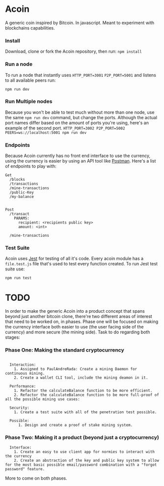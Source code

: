# Acoin
A generic coin inspired by Bitcoin. In javascript. Meant to experiment with blockchains capabilities.

### Install
Download, clone or fork the Acoin repository, then run:
```npm install```


### Run a node
To run a node that instantly uses `HTTP_PORT=3001` `P2P_PORT=5001` and listens to all available peers run:

```npm run dev```

### Run Multiple nodes
Because you won't be able to test much without more than one node, use the same `npm run dev` command, but change the ports.
Although the actual port names differ based on the amount of ports you're using, here's an example of the second port.
```HTTP_PORT=3002 P2P_PORT=5002 PEERS=ws://localhost:5001 npm run dev```

### Endpoints
Because Acoin currently has no front end interface to use the currency, using the currency is easier by using an API tool like [Postman](https://www.getpostman.com/).
Here's a list of endpoints to play with:

```
Get
  /blocks  
  /transactions
  /mine-transactions
  /public-Key
  /my-balance


Post
  /transact
    PARAMS:
      recipient: <recipients public key>
      amount: <int>

  /mine-transactions

```

### Test Suite
Acoin uses [Jest](https://jestjs.io/) for testing of all it's code. Every acoin module has a `file.test.js` file that's used to
test every function created.
To run Jest test suite use:

```npm run test```


# TODO
In order to make the generic Acoin into a product concept that spans beyond just another bitcoin clone, there're two  different areas of interest that need to be worked on, in phases. Phase one will be focused on making the currency interface both easier to use (the user facing side of the currency) and more secure (the mining side). Task to do regarding both stages:

### Phase One: Making the standard cryptocurrency
```

  Interaction:
    1. Assigned to PaulAndreRada: Create a mining Daemon for continuous mining.    
    2. Create a wallet CLI tool, include the mining deamon in it.

  Performance:
    1. Refactor the calculateBalance function to be more efficient.
    2. Refactor the calculateBalance function to be more full-proof of all the possible mining use cases:

  Security:
    1. Create a test suite with all of the penetration test possible.

  Possible:
      1. Design and create a proof of stake mining system.
```

### Phase Two: Making it a product (beyond just a cryptocurrency)
```
  Interface:
    1. Create an easy to use client app for normies to interact with the currency
    2. Create an abstraction of the key and public key system to allow for the most basic possible email/password combination with a "forgot password" feature.
```
More to come on both phases.
